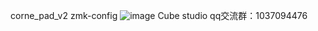 corne_pad_v2 zmk-config
![image](https://github.com/felixm12138/zmk-config-corne_pad/tree/main/doc/corne_pad_v2.jpg)
Cube studio
qq交流群：1037094476